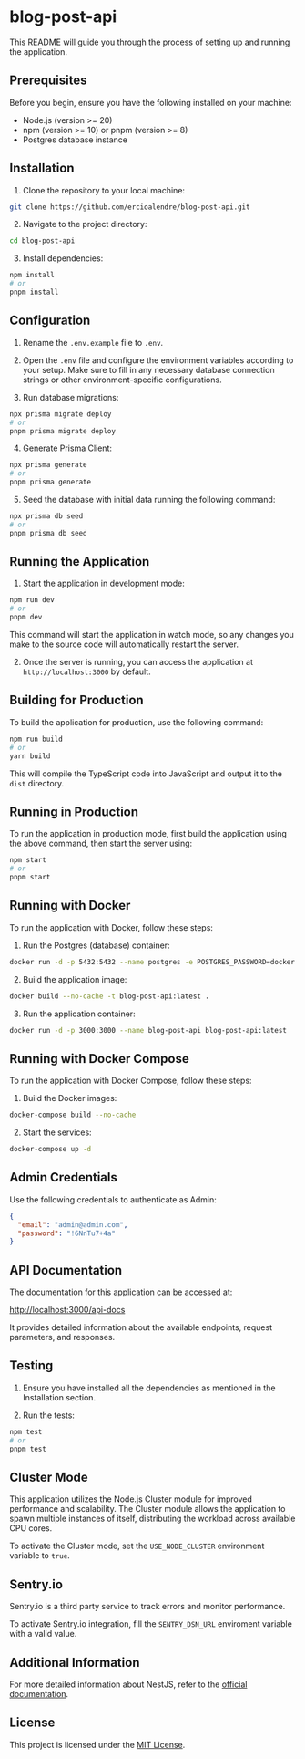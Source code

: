 # blog-post-api

This README will guide you through the process of setting up and running the application.

## Prerequisites

Before you begin, ensure you have the following installed on your machine:

- Node.js (version >= 20)
- npm (version >= 10) or pnpm (version >= 8)
- Postgres database instance

## Installation

1. Clone the repository to your local machine:

```bash
git clone https://github.com/ercioalendre/blog-post-api.git
```

2. Navigate to the project directory:

```bash
cd blog-post-api
```

3. Install dependencies:

```bash
npm install
# or
pnpm install
```

## Configuration

1. Rename the `.env.example` file to `.env`.

2. Open the `.env` file and configure the environment variables according to your setup. Make sure to fill in any necessary database connection strings or other environment-specific configurations.

3. Run database migrations:

```bash
npx prisma migrate deploy
# or
pnpm prisma migrate deploy
```

4. Generate Prisma Client:

```bash
npx prisma generate
# or
pnpm prisma generate
```

5. Seed the database with initial data running the following command:

```bash
npx prisma db seed
# or
pnpm prisma db seed
```

## Running the Application

1. Start the application in development mode:

```bash
npm run dev
# or
pnpm dev
```

This command will start the application in watch mode, so any changes you make to the source code will automatically restart the server.

2. Once the server is running, you can access the application at `http://localhost:3000` by default.

## Building for Production

To build the application for production, use the following command:

```bash
npm run build
# or
yarn build
```

This will compile the TypeScript code into JavaScript and output it to the `dist` directory.

## Running in Production

To run the application in production mode, first build the application using the above command, then start the server using:

```bash
npm start
# or
pnpm start
```

## Running with Docker

To run the application with Docker, follow these steps:

1. Run the Postgres (database) container:

```bash
docker run -d -p 5432:5432 --name postgres -e POSTGRES_PASSWORD=docker postgres:16
```

2. Build the application image:

```bash
docker build --no-cache -t blog-post-api:latest .
```

3. Run the application container:

```bash
docker run -d -p 3000:3000 --name blog-post-api blog-post-api:latest
```

## Running with Docker Compose

To run the application with Docker Compose, follow these steps:

1. Build the Docker images:

```bash
docker-compose build --no-cache
```

2. Start the services:

```bash
docker-compose up -d
```

## Admin Credentials

Use the following credentials to authenticate as Admin:

```json
{
  "email": "admin@admin.com",
  "password": "!6NnTu7+4a"
}
```

## API Documentation

The documentation for this application can be accessed at:

[http://localhost:3000/api-docs](http://localhost:3000/api-docs)

It provides detailed information about the available endpoints, request parameters, and responses.

## Testing

1. Ensure you have installed all the dependencies as mentioned in the Installation section.

2. Run the tests:

```bash
npm test
# or
pnpm test
```

## Cluster Mode

This application utilizes the Node.js Cluster module for improved performance and scalability. The Cluster module allows the application to spawn multiple instances of itself, distributing the workload across available CPU cores.

To activate the Cluster mode, set the `USE_NODE_CLUSTER` environment variable to `true`.

## Sentry.io

Sentry.io is a third party service to track errors and monitor performance.

To activate Sentry.io integration, fill the `SENTRY_DSN_URL` enviroment variable with a valid value.

## Additional Information

For more detailed information about NestJS, refer to the [official documentation](https://docs.nestjs.com).

## License

This project is licensed under the [MIT License](LICENSE).
